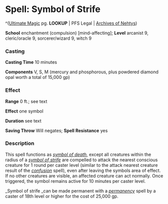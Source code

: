 # Spell: Symbol of Strife

^([Ultimate Magic][ss-symbol-of-strife] pg. **LOOKUP** | PFS Legal | [Archives of Nehtys][sn-symbol-of-strife])

**School** enchantment (compulsion) [mind-affecting]; **Level** arcanist 9, cleric/oracle 9, sorcerer/wizard 9, witch 9

### Casting

**Casting Time** 10 minutes  

**Components** V, S, M (mercury and phosphorous, plus powdered diamond opal worth a total of 15,000 gp)

### Effect

**Range** 0 ft.; see text  

**Effect** one symbol  

**Duration** see text  

**Saving Throw** Will negates; **Spell Resistance** yes

### Description

This spell functions as _[symbol of death]_, except all creatures within the radius of a _[symbol of strife]_ are compelled to attack the nearest conscious creature for 1 round per caster level (similar to the attack nearest creature result of the _[confusion]_ spell), even after leaving the symbols area of effect. If no other creatures are visible, an affected creature can act normally. Once triggered, the symbol remains active for 10 minutes per caster level.  

_Symbol of strife _can be made permanent with a _[permanency]_ spell by a caster of 18th level or higher for the cost of 25,000 gp.

[ss-symbol-of-strife]: http://paizo.com/pathfinderRPG/v57
[sn-symbol-of-strife]: http://www.archivesofnethys.com/SpellDisplay.aspx?ItemName=Symbol%20of%20Strife
[symbol of strife]: http://www.archivesofnethys.com/SpellDisplay.aspx?ItemName=symbol%20of%20strife
[symbol of death]: http://www.archivesofnethys.com/SpellDisplay.aspx?ItemName=symbol%20of%20death
[permanency]: http://www.archivesofnethys.com/SpellDisplay.aspx?ItemName=permanency
[confusion]: http://www.archivesofnethys.com/SpellDisplay.aspx?ItemName=confusion